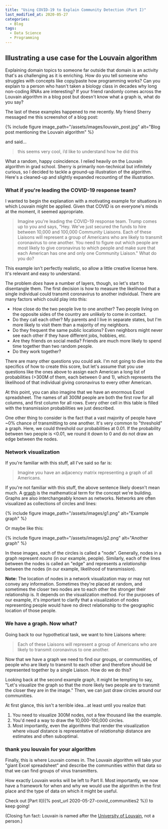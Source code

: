 ```yaml
---
title: "Using COVID-19 to Explain Community Detection (Part I)"
last_modified_at: 2020-05-27
categories:
  - Blog
tags:
  - Data Science
  - Programming
---
```


## Illustrating a use case for the Louvain algorithm

Explaining domain topics to someone far outside that domain is an activity that's as challenging as it is enriching. How do you tell someone who struggles with concepts like copy/paste how programming works? Can you explain to a person who hasn't taken a biology class in decades why long non-coding RNAs are interesting? If your friend randomly comes across the Louvain algorithm in a blog post but doesn't know what a graph is, what do you say?

The last of these examples happened to me recently. My friend Sherry messaged me this screenshot of a blog post:

{% include figure image_path="/assets/images/louvain_post.jpg" alt="Blog post mentioning the Louvain algorithm" %}

and said...

> this seems very cool, i’d like to understand how he did this

What a random, happy coincidence. I relied heavily on the Louvain algorithm in grad school. Sherry is primarily non-technical but infinitely curious, so I decided to tackle a ground-up illustration of the algorithm. Here's a cleaned-up and slightly expanded recounting of the illustration.

### What if you're leading the COVID-19 response team?

I wanted to begin the explanation with a motivating example for situations in which Louvain might be applied. Given that COVID is on everyone's minds at the moment, it seemed appropriate.

> Imagine you're leading the COVID-19 response team. Trump comes up to you and says, "Hey. We've just secured the funds to hire between 10,000 and 100,000 Community Liaisons. Each of these Liaisons will represent a group of Americans who are likely to transmit coronavirus to one another. You need to figure out which people are most likely to give coronavirus to which people and make sure that each American has one and only one Community Liaison." What do you do?

This example isn't perfectly realistic, so allow a little creative license here. It's relevant and easy to understand.

The problem _does_ have a number of layers, though, so let's start to disentangle them. The first decision is how to measure the likelihood that a single individual could transmit coronavirus to another individual. There are many factors which could play into this:

* How close do the two people live to one another? Two people living on the opposite sides of the country are _unlikely_ to come in contact.
* Do they call each other? My parents and I live in separate states, but I'm more likely to visit them than a majority of my neighbors.
* Do they frequent the same public locations? Even neighbors might never see each other if they have different jobs, hobbies, etc.
* Are they friends on social media? Friends are much more likely to spend time together than two random people.
* Do they work together?

There are many other questions you could ask. I'm not going to dive into the specifics of how to create this score, but let's assume that you use questions like the ones above to assign each American a long list of probabilities (>300M of them, each between 0 and 1), which represents the likelihood of that individual giving coronavirus to every other American.

At this point, you can also imagine that we have an enormous Excel spreadsheet. The names of all 300M people are both the first row for all columns, and first column for all rows. Every other cell in this table is filled with the transmission probabilities we just described.

One other thing to consider is the fact that a vast majority of people have ~0% chance of transmitting to one another. It's very common to "threshold" a graph. Here, we could threshold our probabilities at 0.01. If the probability between two people is <0.01, we round it down to 0 and do not draw an edge between the nodes.

### Network visualization

If you're familiar with this stuff, all I've said so far is:

> Imagine you have an adjacency matrix representing a graph of all Americans.

If you're not familiar with this stuff, the above sentence likely doesn't mean much. A [graph](https://en.wikipedia.org/wiki/Graph_(discrete_mathematics)) is the mathematical term for the concept we're building. Graphs are also interchangeably known as networks. Networks are often visualized as collections of circles and lines:

{% include figure image_path="/assets/images/g1.png" alt="Example graph" %}

Or maybe like this:

{% include figure image_path="/assets/images/g2.png" alt="Another graph" %}

In these images, each of the circles is called a "node". Generally, nodes in a graph represent _nouns_ (in our example, people). Similarly, each of the lines between the nodes is called an "edge" and represents a _relationship_ between the nodes (in our example, likelihood of transmission).

**Note:** The location of nodes in a network visualization may or may not convey any information. Sometimes they're placed at random, and sometimes the closer two nodes are to each other the stronger their relationship is. It depends on the visualization method. For the purposes of our example, it's important to clarify that a visualization of nodes representing people would have no direct relationship to the geographic location of those people.

### We have a graph. Now what?

Going back to our hypothetical task, we want to hire Liaisons where:

> Each of these Liaisons will represent a group of Americans who are likely to transmit coronavirus to one another.

Now that we have a graph we need to find our groups, or communities, of people who are likely to transmit to each other and therefore should be represented together by a single Liaison. How do we do this?

Looking back at the second example graph, it might be tempting to say, "Let's visualize the graph so that the more likely two people are to transmit the closer they are in the image." Then, we can just draw circles around our communities.

At first glance, this isn't a terrible idea...at least until you realize that:

1. You need to visualize 300M nodes, not a few thousand like the example.
2. You'd need a way to draw the 10,000-100,000 circles.
3. Most importantly, even the algorithms that render the visualization where _visual_ distance is representative of _relationship_ distance are estimates and often suboptimal.

### thank you louvain for your algorithm

Finally, this is where Louvain comes in. The Louvain algorithm will take your "giant Excel spreadsheet" and describe the communities within that data so that we can find groups of virus transmitters.

How exactly Louvain works will be left to Part II. Most importantly, we now have a framework for when and why we would use the algorithm in the first place and the type of data on which it might be useful.

Check out [Part II]({% post_url 2020-05-27-covid_communities2 %}) to keep going!

(Closing fun fact: Louvain is named after the [University of Louvain](https://en.wikipedia.org/wiki/Universit%C3%A9_catholique_de_Louvain), not a person.)
